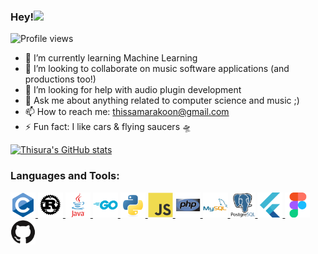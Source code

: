 ### Hey!<img src="https://raw.githubusercontent.com/MartinHeinz/MartinHeinz/master/wave.gif" width="30px">
![Profile views](https://gpvc.arturio.dev/this8)

<!-- **this8/this8** is a ✨ _special_ ✨ repository because its `README.md` (this file) appears on your GitHub profile. -->

<!-- Here are some ideas to get you started: -->

<!-- - 🔭 I’m currently working on -->
- 🌱 I’m currently learning Machine Learning
- 👯 I’m looking to collaborate on music software applications (and productions too!)
- 🤔 I’m looking for help with audio plugin development
- 💬 Ask me about anything related to computer science and music ;)
- 📫 How to reach me: thissamarakoon@gmail.com
- ⚡ Fun fact: I like cars & flying saucers 🛸
<!-- - 😄 Pronouns: ... -->
<!-- <img src="https://wakatime.com/share/@1556bdf1-0413-42dd-8133-defa0b9b7671/7b080987-17b1-4f93-abaa-ec48d0db3609.svg" width="720px"> -->

[![Thisura's GitHub stats](https://github-readme-stats.vercel.app/api?username=this8&count_private=true&show_icons=true&theme=cobalt)](https://github.com/anuraghazra/github-readme-stats)
<!-- [![Top Langs](https://github-readme-stats.vercel.app/api/top-langs/?username=this8&hide=css,blade&layout=compact&theme=cobalt)](https://github.com/anuraghazra/github-readme-stats) -->
<h3 align="left">Languages and Tools:</h3>
<p align="left"> 
  <a href="https://www.cprogramming.com/" target="_blank"> <img src="https://raw.githubusercontent.com/devicons/devicon/master/icons/c/c-original.svg" alt="c" width="40" height="40"/> </a> 
  <a href="https://www.rust-lang.org" target="_blank"> <img src="https://github.com/devicons/devicon/blob/master/icons/rust/rust-plain.svg" alt="rust" width="40" height="40"/> </a> 
  <a href="https://www.java.com/en/" target="_blank"> <img src="https://github.com/devicons/devicon/blob/master/icons/java/java-original-wordmark.svg" alt="java" width="40" height="40"/> </a> 
  <a href="https://go.dev" target="_blank"> <img src="https://github.com/devicons/devicon/blob/master/icons/go/go-original-wordmark.svg" alt="go" width="40" height="40"/> </a> 
  <a href="https://www.python.org" target="_blank"> <img src="https://raw.githubusercontent.com/devicons/devicon/master/icons/python/python-original.svg" alt="python" width="40" height="40"/> </a> 
  <a href="https://developer.mozilla.org/en-US/docs/Web/JavaScript" target="_blank"> <img src="https://raw.githubusercontent.com/devicons/devicon/master/icons/javascript/javascript-original.svg" alt="javascript" width="40" height="40"/> </a>
  <a href="https://www.php.net" target="_blank"> <img src="https://raw.githubusercontent.com/devicons/devicon/master/icons/php/php-original.svg" alt="php" width="40" height="40"/> </a>
  <a href="https://www.mysql.com/" target="_blank"> <img src="https://raw.githubusercontent.com/devicons/devicon/master/icons/mysql/mysql-original-wordmark.svg" alt="mysql" width="40" height="40"/> </a> 
  <a href="https://www.postgresql.org" target="_blank"> <img src="https://github.com/devicons/devicon/blob/master/icons/postgresql/postgresql-original-wordmark.svg" alt="postgresql" width="40" height="40"/> </a>
  <a href="https://flutter.dev" target="_blank"> <img src="https://github.com/devicons/devicon/blob/master/icons/flutter/flutter-original.svg" alt="flutter" width="40" height="40"/> </a>
  <a href="https://www.figma.com" target="_blank"> <img src="https://github.com/devicons/devicon/blob/master/icons/figma/figma-original.svg" alt="figma" width="40" height="40"/> </a>
  <a href="https://github.com" target="_blank"> <img src="https://github.com/devicons/devicon/blob/master/icons/github/github-original.svg" alt="github" width="40" height="40"/> </a>
</p>

